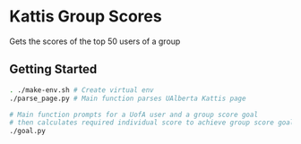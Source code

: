 # Kattis Group Scores

Gets the scores of the top 50 users of a group

## Getting Started

```bash
. ./make-env.sh # Create virtual env
./parse_page.py # Main function parses UAlberta Kattis page

# Main function prompts for a UofA user and a group score goal
# then calculates required individual score to achieve group score goal
./goal.py
```
